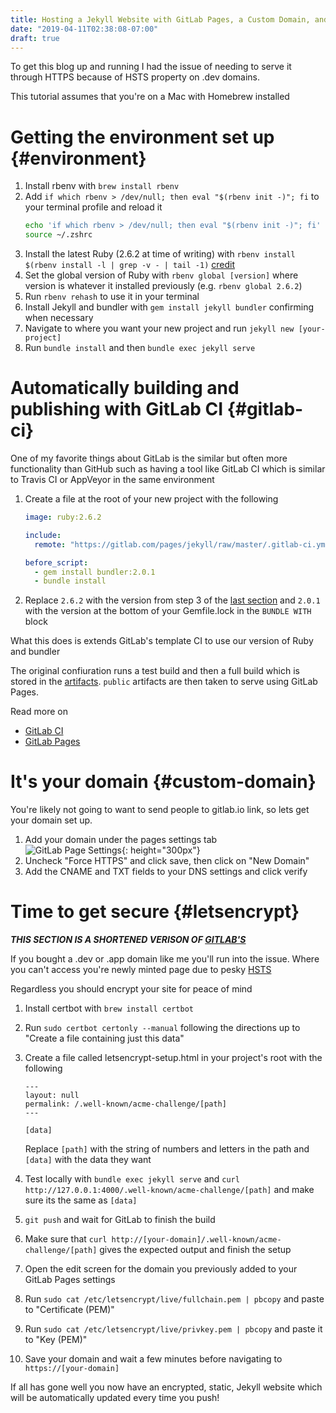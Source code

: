 ```yaml
---
title: Hosting a Jekyll Website with GitLab Pages, a Custom Domain, and HTTPS
date: "2019-04-11T02:38:08-07:00"
draft: true
---
```


To get this blog up and running I had the issue of needing to serve it through HTTPS because of HSTS property on .dev domains.

This tutorial assumes that you're on a Mac with Homebrew installed

# Getting the environment set up {#environment}

1. Install rbenv with `brew install rbenv`
1. Add `if which rbenv > /dev/null; then eval "$(rbenv init -)"; fi` to your terminal profile and reload it
   ```sh
   echo 'if which rbenv > /dev/null; then eval "$(rbenv init -)"; fi' >> ~/.zshrc
   source ~/.zshrc
   ```
1. Install the latest Ruby (2.6.2 at time of writing) with `rbenv install $(rbenv install -l | grep -v - | tail -1)` [credit](https://stackoverflow.com/a/30191850)
1. Set the global version of Ruby with `rbenv global [version]` where version is whatever it installed previously (e.g. `rbenv global 2.6.2`)
1. Run `rbenv rehash` to use it in your terminal
1. Install Jekyll and bundler with `gem install jekyll bundler` confirming when necessary
1. Navigate to where you want your new project and run `jekyll new [your-project]`
1. Run `bundle install` and then `bundle exec jekyll serve`

# Automatically building and publishing with GitLab CI {#gitlab-ci}

One of my favorite things about GitLab is the similar but often more functionality than GitHub such as having a tool like GitLab CI which is similar to Travis CI or AppVeyor in the same environment

1. Create a file at the root of your new project with the following

   ```yaml
   image: ruby:2.6.2

   include:
     remote: "https://gitlab.com/pages/jekyll/raw/master/.gitlab-ci.yml"

   before_script:
     - gem install bundler:2.0.1
     - bundle install
   ```

1. Replace `2.6.2` with the version from step 3 of the [last section](#environment) and `2.0.1` with the version at the bottom of your Gemfile.lock in the `BUNDLE WITH` block

What this does is extends GitLab's template CI to use our version of Ruby and bundler

The original confiuration runs a test build and then a full build which is stored in the [artifacts](https://docs.gitlab.com/ee/user/project/pipelines/job_artifacts.html). `public` artifacts are then taken to serve using GitLab Pages.

Read more on

- [GitLab CI](https://docs.gitlab.com/ee/ci/)
- [GitLab Pages](https://docs.gitlab.com/ee/user/project/pages/)

# It's your domain {#custom-domain}

You're likely not going to want to send people to gitlab.io link, so lets get your domain set up.

1. Add your domain under the pages settings tab<br/>
   ![GitLab Page Settings](https://i.imgur.com/GFVM8sW.png){: height="300px"}
1. Uncheck "Force HTTPS" and click save, then click on "New Domain"
1. Add the CNAME and TXT fields to your DNS settings and click verify

# Time to get secure {#letsencrypt}

**_THIS SECTION IS A SHORTENED VERISON OF [GITLAB'S](https://about.gitlab.com/2016/04/11/tutorial-securing-your-gitlab-pages-with-tls-and-letsencrypt/)_**

If you bought a .dev or .app domain like me you'll run into the issue. Where you can't access you're newly minted page due to pesky [HSTS](https://en.wikipedia.org/wiki/HTTP_Strict_Transport_Security)

Regardless you should encrypt your site for peace of mind

1. Install certbot with `brew install certbot`
1. Run `sudo certbot certonly --manual` following the directions up to "Create a file containing just this data"
1. Create a file called letsencrypt-setup.html in your project's root with the following

   ```
   ---
   layout: null
   permalink: /.well-known/acme-challenge/[path]
   ---

   [data]
   ```

   Replace `[path]` with the string of numbers and letters in the path and `[data]` with the data they want

1. Test locally with `bundle exec jekyll serve` and `curl http://127.0.0.1:4000/.well-known/acme-challenge/[path]` and make sure its the same as `[data]`
1. `git push` and wait for GitLab to finish the build
1. Make sure that `curl http://[your-domain]/.well-known/acme-challenge/[path]` gives the expected output and finish the setup
1. Open the edit screen for the domain you previously added to your GitLab Pages settings
1. Run `sudo cat /etc/letsencrypt/live/fullchain.pem | pbcopy` and paste to "Certificate (PEM)"
1. Run `sudo cat /etc/letsencrypt/live/privkey.pem | pbcopy` and paste it to "Key (PEM)"
1. Save your domain and wait a few minutes before navigating to `https://[your-domain]`

If all has gone well you now have an encrypted, static, Jekyll website which will be automatically updated every time you push!
